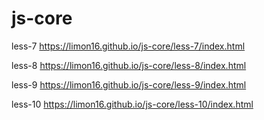 # js-core

less-7
https://limon16.github.io/js-core/less-7/index.html

less-8
https://limon16.github.io/js-core/less-8/index.html

less-9
https://limon16.github.io/js-core/less-9/index.html

less-10
https://limon16.github.io/js-core/less-10/index.html

